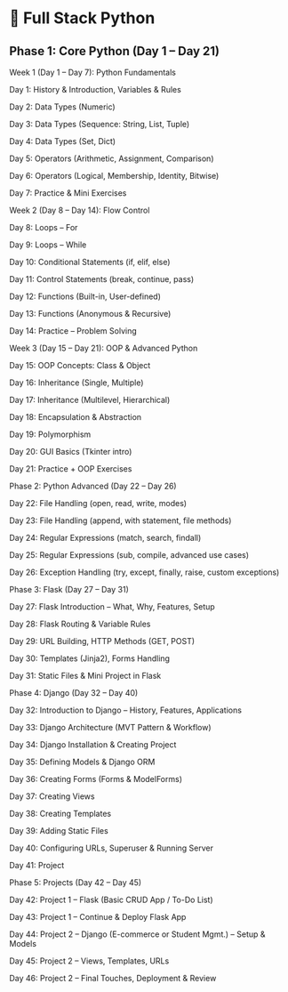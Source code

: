 # 📘 Full Stack Python 
## Phase 1: Core Python (Day 1 – Day 21)

Week 1 (Day 1 – Day 7): Python Fundamentals

Day 1: History & Introduction, Variables & Rules

Day 2: Data Types (Numeric)

Day 3: Data Types (Sequence: String, List, Tuple)

Day 4: Data Types (Set, Dict)

Day 5: Operators (Arithmetic, Assignment, Comparison)

Day 6: Operators (Logical, Membership, Identity, Bitwise)

Day 7: Practice & Mini Exercises

Week 2 (Day 8 – Day 14): Flow Control

Day 8: Loops – For

Day 9: Loops – While

Day 10: Conditional Statements (if, elif, else)

Day 11: Control Statements (break, continue, pass)

Day 12: Functions (Built-in, User-defined)

Day 13: Functions (Anonymous & Recursive)

Day 14: Practice – Problem Solving

Week 3 (Day 15 – Day 21): OOP & Advanced Python

Day 15: OOP Concepts: Class & Object

Day 16: Inheritance (Single, Multiple)

Day 17: Inheritance (Multilevel, Hierarchical)

Day 18: Encapsulation & Abstraction

Day 19: Polymorphism

Day 20: GUI Basics (Tkinter intro)

Day 21: Practice + OOP Exercises



Phase 2: Python Advanced (Day 22 – Day 26)

Day 22: File Handling (open, read, write, modes)

Day 23: File Handling (append, with statement, file methods)

Day 24: Regular Expressions (match, search, findall)

Day 25: Regular Expressions (sub, compile, advanced use cases)

Day 26: Exception Handling (try, except, finally, raise, custom exceptions)



Phase 3: Flask (Day 27 – Day 31)

Day 27: Flask Introduction – What, Why, Features, Setup

Day 28: Flask Routing & Variable Rules

Day 29: URL Building, HTTP Methods (GET, POST)

Day 30: Templates (Jinja2), Forms Handling

Day 31: Static Files & Mini Project in Flask



Phase 4: Django (Day 32 – Day 40)

Day 32: Introduction to Django – History, Features, Applications

Day 33: Django Architecture (MVT Pattern & Workflow)

Day 34: Django Installation & Creating Project

Day 35: Defining Models & Django ORM

Day 36: Creating Forms (Forms & ModelForms)

Day 37: Creating Views

Day 38: Creating Templates

Day 39: Adding Static Files

Day 40: Configuring URLs, Superuser & Running Server

Day 41: Project 

Phase 5: Projects (Day 42 – Day 45)

Day 42: Project 1 – Flask (Basic CRUD App / To-Do List)

Day 43: Project 1 – Continue & Deploy Flask App

Day 44: Project 2 – Django (E-commerce or Student Mgmt.) – Setup & Models

Day 45: Project 2 – Views, Templates, URLs

Day 46: Project 2 – Final Touches, Deployment & Review
